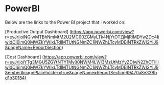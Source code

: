 # PowerBI

Below are the links to the Power BI project that I worked on:

[Productive Output Dashboard]
(https://app.powerbi.com/view?r=eyJrIjoiNGIwMTBhNmMtM2U2MC00ZGMyLTk4NjYtOTZjMjRiMDYwZDc4IiwidCI6ImQ0MWZkYWIxLTdlMTUtNGNmZC1iNWZhLTcyMDBlNTRkZWI2YiJ9&pageName=ReportSection)

[Cost Dashboard]
(https://app.powerbi.com/view?r=eyJrIjoiYTg3MGU5ZGYtNTY1My00NWM4LWI3MzUtMzYyZDIwN2ZhOTllIiwidCI6ImQ0MWZkYWIxLTdlMTUtNGNmZC1iNWZhLTcyMDBlNTRkZWI2YiJ9&embedImagePlaceholder=true&pageName=ReportSection69470a8e338bd1b30184)
